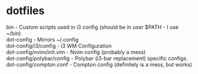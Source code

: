 # dotfiles
bin - Custom scripts used in i3 config (should be in user $PATH - I use ~/bin)<br/>
dot-config - Mirrors ~/.config<br/>
dot-config/i3/config - i3 WM Configuration<br/>
dot-config/nvim/init.vim - Nvim config (probably a mess)<br/>
dot-config/polybar/config - Polybar (i3-bar replacement) specific configs.<br/>
dot-config/compton.conf - Compton config (definitely is a mess, but works)<br/>
